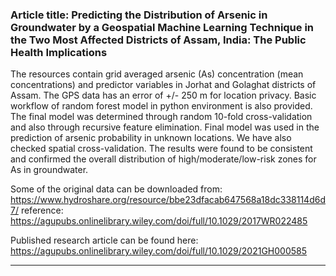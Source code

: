 ### Article title: Predicting the Distribution of Arsenic in Groundwater by a Geospatial Machine Learning Technique in the Two Most Affected Districts of Assam, India: The Public Health Implications

The resources contain grid averaged arsenic (As) concentration (mean concentrations) and predictor variables in Jorhat and Golaghat districts of Assam. The GPS data has an error of +/- 250 m for location privacy. Basic workflow of random forest model in python environment is also provided. The final model was determined through random 10-fold cross-validation and also through recursive feature elimination. Final model was used in the prediction of arsenic probability in unknown locations. We have also checked spatial cross-validation. The results were found to be consistent and confirmed the overall distribution of high/moderate/low-risk zones for As in groundwater.

Some of the original data can be downloaded from: https://www.hydroshare.org/resource/bbe23dfacab647568a18dc338114d6d7/
                                       reference: https://agupubs.onlinelibrary.wiley.com/doi/full/10.1029/2017WR022485

Published research article can be found here:     https://agupubs.onlinelibrary.wiley.com/doi/full/10.1029/2021GH000585

***********************************************************************************************

